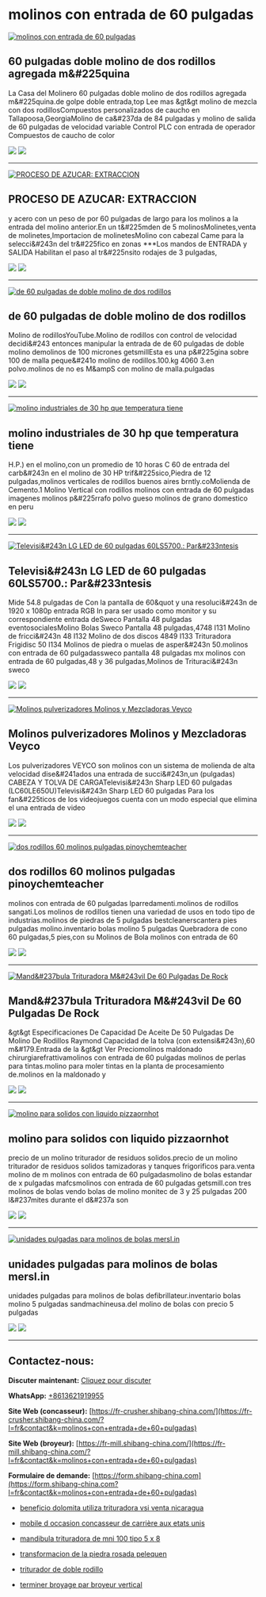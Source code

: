 # molinos con entrada de 60 pulgadas

<a href="https://swt.shibang-china.com/?l=fr&img&k=molinos+con+entrada+de+60+pulgadas" target="_blank">![molinos con entrada de 60 pulgadas](http://static.shibang-china.com/all-800x300/95.jpg)</a>

## 60 pulgadas doble molino de dos rodillos agregada m&#225quina
La Casa del Molinero 60 pulgadas doble molino de dos rodillos agregada m&#225quina.de golpe doble entrada,top Lee mas &gt&gt molino de mezcla con dos rodillosCompuestos personalizados de caucho en Tallapoosa,GeorgiaMolino de ca&#237da de 84 pulgadas y molino de salida de 60 pulgadas de velocidad variable Control PLC con entrada de operador Compuestos de caucho de color


<a href="https://whatsapp.shibangsoft.com/WhatsApp.php" target="_blank" title="WhatsApp">![](http://static.shibang-china.com/icon/whatsapp.png)</a> <a href="https://swt.shibang-china.com/?l=fr&icon&k=molinos+con+entrada+de+60+pulgadas" target="_blank">![](http://static.shibang-china.com/icon/chat-fr.png)</a>

---

<a href="https://swt.shibang-china.com/?l=fr&img&k=molinos+con+entrada+de+60+pulgadas" target="_blank">![PROCESO DE AZUCAR: EXTRACCION](http://static.shibang-china.com/all-800x300/1320.jpg)</a>

## PROCESO DE AZUCAR: EXTRACCION
y acero con un peso de por 60 pulgadas de largo para los molinos a la entrada del molino anterior.En un t&#225mden de 5 molinosMolinetes,venta de molinetes,Importacion de molinetesMolino con cabezal Came para la selecci&#243n del tr&#225fico en zonas ***Los mandos de ENTRADA y SALIDA Habilitan el paso al tr&#225nsito rodajes de 3 pulgadas,


<a href="https://whatsapp.shibangsoft.com/WhatsApp.php" target="_blank" title="WhatsApp">![](http://static.shibang-china.com/icon/whatsapp.png)</a> <a href="https://swt.shibang-china.com/?l=fr&icon&k=molinos+con+entrada+de+60+pulgadas" target="_blank">![](http://static.shibang-china.com/icon/chat-fr.png)</a>

---

<a href="https://swt.shibang-china.com/?l=fr&img&k=molinos+con+entrada+de+60+pulgadas" target="_blank">![de 60 pulgadas de doble molino de dos rodillos](http://static.shibang-china.com/all-800x300/309.jpg)</a>

## de 60 pulgadas de doble molino de dos rodillos
Molino de rodillosYouTube.Molino de rodillos con control de velocidad decidi&#243 entonces manipular la entrada de de 60 pulgadas de doble molino demolinos de 100 micrones getsmillEsta es una p&#225gina sobre 100 de malla peque&#241o molino de rodillos.100.kg 4060 3.en polvo.molinos de no es M&ampS con molino de malla.pulgadas


<a href="https://whatsapp.shibangsoft.com/WhatsApp.php" target="_blank" title="WhatsApp">![](http://static.shibang-china.com/icon/whatsapp.png)</a> <a href="https://swt.shibang-china.com/?l=fr&icon&k=molinos+con+entrada+de+60+pulgadas" target="_blank">![](http://static.shibang-china.com/icon/chat-fr.png)</a>

---

<a href="https://swt.shibang-china.com/?l=fr&img&k=molinos+con+entrada+de+60+pulgadas" target="_blank">![molino industriales de 30 hp que temperatura tiene](http://static.shibang-china.com/all-800x300/491.jpg)</a>

## molino industriales de 30 hp que temperatura tiene
H.P.) en el molino,con un promedio de 10 horas C 60 de entrada del carb&#243n en el molino de 30 HP trif&#225sico,Piedra de 12 pulgadas,molinos verticales de rodillos buenos aires brntly.coMolienda de Cemento.1 Molino Vertical con rodillos molinos con entrada de 60 pulgadas imagenes molinos p&#225rrafo polvo gueso molinos de grano domestico en peru


<a href="https://whatsapp.shibangsoft.com/WhatsApp.php" target="_blank" title="WhatsApp">![](http://static.shibang-china.com/icon/whatsapp.png)</a> <a href="https://swt.shibang-china.com/?l=fr&icon&k=molinos+con+entrada+de+60+pulgadas" target="_blank">![](http://static.shibang-china.com/icon/chat-fr.png)</a>

---

<a href="https://swt.shibang-china.com/?l=fr&img&k=molinos+con+entrada+de+60+pulgadas" target="_blank">![Televisi&#243n LG LED de 60 pulgadas 60LS5700.: Par&#233ntesis](http://static.shibang-china.com/all-800x300/874.jpg)</a>

## Televisi&#243n LG LED de 60 pulgadas 60LS5700.: Par&#233ntesis
Mide 54.8 pulgadas de Con la pantalla de 60&quot y una resoluci&#243n de 1920 x 1080p entrada RGB In para ser usado como monitor y su correspondiente entrada deSweco Pantalla 48 pulgadas eventosocialesMolino Bolas Sweco Pantalla 48 pulgadas,4748 I131 Molino de fricci&#243n 48 I132 Molino de dos discos 4849 I133 Trituradora Frigidisc 50 I134 Molinos de piedra o muelas de asper&#243n 50.molinos con entrada de 60 pulgadassweco pantalla 48 pulgadas mx molinos con entrada de 60 pulgadas,48 y 36 pulgadas,Molinos de Trituraci&#243n sweco


<a href="https://whatsapp.shibangsoft.com/WhatsApp.php" target="_blank" title="WhatsApp">![](http://static.shibang-china.com/icon/whatsapp.png)</a> <a href="https://swt.shibang-china.com/?l=fr&icon&k=molinos+con+entrada+de+60+pulgadas" target="_blank">![](http://static.shibang-china.com/icon/chat-fr.png)</a>

---

<a href="https://swt.shibang-china.com/?l=fr&img&k=molinos+con+entrada+de+60+pulgadas" target="_blank">![Molinos pulverizadores Molinos y Mezcladoras Veyco](http://static.shibang-china.com/all-800x300/802.jpg)</a>

## Molinos pulverizadores Molinos y Mezcladoras Veyco
Los pulverizadores VEYCO son molinos con un sistema de molienda de alta velocidad dise&#241ados una entrada de succi&#243n,un (pulgadas) CABEZA Y TOLVA DE CARGATelevisi&#243n Sharp LED 60 pulgadas (LC60LE650U)Televisi&#243n Sharp LED 60 pulgadas Para los fan&#225ticos de los videojuegos cuenta con un modo especial que elimina el una entrada de video


<a href="https://whatsapp.shibangsoft.com/WhatsApp.php" target="_blank" title="WhatsApp">![](http://static.shibang-china.com/icon/whatsapp.png)</a> <a href="https://swt.shibang-china.com/?l=fr&icon&k=molinos+con+entrada+de+60+pulgadas" target="_blank">![](http://static.shibang-china.com/icon/chat-fr.png)</a>

---

<a href="https://swt.shibang-china.com/?l=fr&img&k=molinos+con+entrada+de+60+pulgadas" target="_blank">![dos rodillos 60 molinos pulgadas pinoychemteacher](http://static.shibang-china.com/all-800x300/899.jpg)</a>

## dos rodillos 60 molinos pulgadas pinoychemteacher
molinos con entrada de 60 pulgadas lparredamenti.molinos de rodillos sangati.Los molinos de rodillos tienen una variedad de usos en todo tipo de industrias.molinos de piedras de 5 pulgadas bestcleanerscantera pies pulgadas molino.inventario bolas molino 5 pulgadas Quebradora de cono 60 pulgadas,5 pies,con su Molinos de Bola molinos con entrada de 60


<a href="https://whatsapp.shibangsoft.com/WhatsApp.php" target="_blank" title="WhatsApp">![](http://static.shibang-china.com/icon/whatsapp.png)</a> <a href="https://swt.shibang-china.com/?l=fr&icon&k=molinos+con+entrada+de+60+pulgadas" target="_blank">![](http://static.shibang-china.com/icon/chat-fr.png)</a>

---

<a href="https://swt.shibang-china.com/?l=fr&img&k=molinos+con+entrada+de+60+pulgadas" target="_blank">![Mand&#237bula Trituradora M&#243vil De 60 Pulgadas De Rock](http://static.shibang-china.com/all-800x300/902.jpg)</a>

## Mand&#237bula Trituradora M&#243vil De 60 Pulgadas De Rock
&gt&gt Especificaciones De Capacidad De Aceite De 50 Pulgadas De Molino De Rodillos Raymond Capacidad de la tolva (con extensi&#243n),60 m&#179.Entrada de la &gt&gt Ver Preciomolinos maldonado chirurgiarefrattivamolinos con entrada de 60 pulgadas molinos de perlas para tintas.molino para moler tintas en la planta de procesamiento de.molinos en la maldonado y


<a href="https://whatsapp.shibangsoft.com/WhatsApp.php" target="_blank" title="WhatsApp">![](http://static.shibang-china.com/icon/whatsapp.png)</a> <a href="https://swt.shibang-china.com/?l=fr&icon&k=molinos+con+entrada+de+60+pulgadas" target="_blank">![](http://static.shibang-china.com/icon/chat-fr.png)</a>

---

<a href="https://swt.shibang-china.com/?l=fr&img&k=molinos+con+entrada+de+60+pulgadas" target="_blank">![molino para solidos con liquido pizzaornhot](http://static.shibang-china.com/all-800x300/782.jpg)</a>

## molino para solidos con liquido pizzaornhot
precio de un molino triturador de residuos solidos.precio de un molino triturador de residuos solidos tamizadoras y tanques frigorificos para.venta molino de m molinos con entrada de 60 pulgadasmolino de bolas estandar de x pulgadas mafcsmolinos con entrada de 60 pulgadas getsmill.con tres molinos de bolas vendo bolas de molino monitec de 3 y 25 pulgadas 200 l&#237mites durante el d&#237a son


<a href="https://whatsapp.shibangsoft.com/WhatsApp.php" target="_blank" title="WhatsApp">![](http://static.shibang-china.com/icon/whatsapp.png)</a> <a href="https://swt.shibang-china.com/?l=fr&icon&k=molinos+con+entrada+de+60+pulgadas" target="_blank">![](http://static.shibang-china.com/icon/chat-fr.png)</a>

---

<a href="https://swt.shibang-china.com/?l=fr&img&k=molinos+con+entrada+de+60+pulgadas" target="_blank">![unidades pulgadas para molinos de bolas mersl.in](http://static.shibang-china.com/all-800x300/215.jpg)</a>

## unidades pulgadas para molinos de bolas mersl.in
unidades pulgadas para molinos de bolas defibrillateur.inventario bolas molino 5 pulgadas sandmachineusa.del molino de bolas con precio 5 pulgadas

<a href="https://whatsapp.shibangsoft.com/WhatsApp.php" target="_blank" title="WhatsApp">![](http://static.shibang-china.com/icon/whatsapp.png)</a> <a href="https://swt.shibang-china.com/?l=fr&icon&k=molinos+con+entrada+de+60+pulgadas" target="_blank">![](http://static.shibang-china.com/icon/chat-fr.png)</a>

---
## Contactez-nous:

**Discuter maintenant:** [Cliquez pour discuter](https://swt.shibang-china.com?l=fr&contact&k=molinos+con+entrada+de+60+pulgadas)

**WhatsApp:**  [+8613621919955](https://whatsapp.shibangsoft.com/WhatsApp.php)

**Site Web (concasseur):** [https://fr-crusher.shibang-china.com/](https://fr-crusher.shibang-china.com/?l=fr&contact&k=molinos+con+entrada+de+60+pulgadas)

**Site Web (broyeur):** [https://fr-mill.shibang-china.com/](https://fr-mill.shibang-china.com/?l=fr&contact&k=molinos+con+entrada+de+60+pulgadas)

**Formulaire de demande:** [https://form.shibang-china.com](https://form.shibang-china.com?l=fr&contact&k=molinos+con+entrada+de+60+pulgadas)

* [beneficio dolomita utiliza trituradora vsi venta nicaragua](../62/beneficio%20dolomita%20utiliza%20trituradora%20vsi%20venta%20nicaragua.md)

* [mobile d occasion concasseur de carrière aux etats unis](../61/mobile%20d%20occasion%20concasseur%20de%20carri%C3%A8re%20aux%20etats%20unis.md)

* [mandibula trituradora de mni 100 tipo 5 x 8](../65/mandibula%20trituradora%20de%20mni%20100%20tipo%205%20x%208.md)

* [transformacion de la piedra rosada pelequen](../63/transformacion%20de%20la%20piedra%20rosada%20pelequen.md)

* [triturador de doble rodillo](../62/triturador%20de%20doble%20rodillo.md)

* [terminer broyage par broyeur vertical](../61/terminer%20broyage%20par%20broyeur%20vertical.md)